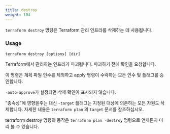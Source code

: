 ```yaml
---
title: destroy
weight: 104
---
```


`terraform destroy` 명령은 Terraform 관리 인프라를 삭제하는 데 사용됩니다.

### Usage

```
terraform destroy [options] [dir]
```

Terraform에서 관리하는 인프라가 파괴됩니다. 파괴하기 전에 확인을 요청합니다.

이 명령은 계획 파일 인수를 제외하고 apply 명령이 수락하는 모든 인수 및 플래그를 승인합니다.

`-auto-approve`가 설정되면 삭제 확인이 표시되지 않습니다.

"종속성"에 영향을주는 대신 `-target` 플래그는 지정된 대상에 의존하는 모든 자원도 삭제합니다. 자세한 내용은 `terraform plan` 의 `target` 문서를 참조하십시오.

terraform destroy 명령의 동작은 `terraform plan -destroy` 명령으로 언제든지 미리 볼 수 있습니다.

